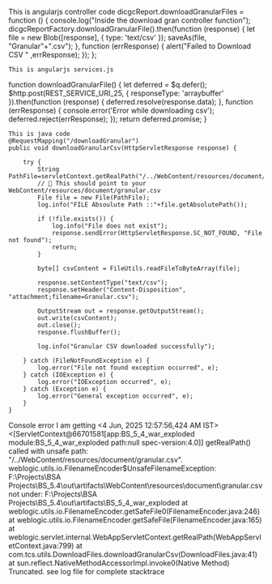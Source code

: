This is angularjs controller code
  dicgcReport.downloadGranularFiles = function () {
        console.log("Inside the download gran controller function");
        dicgcReportFactory.downloadGranularFile().then(function (response) {
            let file = new Blob([response], {
                type: 'text/csv'
            });
            saveAs(file, "Granular"+".csv");
        }, function (errResponse) {
            alert("Failed to Download CSV " ,errResponse);
        });
    };

    This is angularjs services.js


function downloadGranularFile() {
        let deferred = $q.defer();
        $http.post(REST_SERVICE_URI_25, {
            responseType: 'arraybuffer'
        }).then(function (response) {
            deferred.resolve(response.data);
        }, function (errResponse) {
            console.error('Error while downloading csv');
            deferred.reject(errResponse);
        });
        return deferred.promise;
    }

    This is java code
    @RequestMapping("/downloadGranular")
    public void downloadGranularCsv(HttpServletResponse response) {

        try {
            String PathFile=servletContext.getRealPath("/../WebContent/resources/document/granular.csv");
            // 🔽 This should point to your WebContent/resources/document/granular.csv
            File file = new File(PathFile);
            log.info("FILE Absoulute Path ::"+file.getAbsolutePath());

            if (!file.exists()) {
                log.info("File does not exist");
                response.sendError(HttpServletResponse.SC_NOT_FOUND, "File not found");
                return;
            }

            byte[] csvContent = FileUtils.readFileToByteArray(file);

            response.setContentType("text/csv");
            response.setHeader("Content-Disposition", "attachment;filename=Granular.csv");

            OutputStream out = response.getOutputStream();
            out.write(csvContent);
            out.close();
            response.flushBuffer();

            log.info("Granular CSV downloaded successfully");

        } catch (FileNotFoundException e) {
            log.error("File not found exception occurred", e);
        } catch (IOException e) {
            log.error("IOException occurred", e);
        } catch (Exception e) {
            log.error("General exception occurred", e);
        }
    }

Console error I am getting
<4 Jun, 2025 12:57:56,424 AM IST> <Error> <HTTP> <BEA-101005> <[ServletContext@66701581[app:BS_5_4_war_exploded module:BS_5_4_war_exploded path:null spec-version:4.0]] getRealPath() called with unsafe path: "/../WebContent/resources/document/granular.csv".
weblogic.utils.io.FilenameEncoder$UnsafeFilenameException: F:\Projects\BSA Projects\BS_5.4\out\artifacts\WebContent\resources\document\granular.csv not under: F:\Projects\BSA Projects\BS_5.4\out\artifacts\BS_5_4_war_exploded
	at weblogic.utils.io.FilenameEncoder.getSafeFile0(FilenameEncoder.java:246)
	at weblogic.utils.io.FilenameEncoder.getSafeFile(FilenameEncoder.java:165)
	at weblogic.servlet.internal.WebAppServletContext.getRealPath(WebAppServletContext.java:799)
	at com.tcs.utils.DownloadFiles.downloadGranularCsv(DownloadFiles.java:41)
	at sun.reflect.NativeMethodAccessorImpl.invoke0(Native Method)
	Truncated. see log file for complete stacktrace

